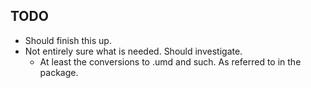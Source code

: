 
## TODO
- Should finish this up.
- Not entirely sure what is needed. Should investigate.
    * At least the conversions to .umd and such. As referred to in the package.
